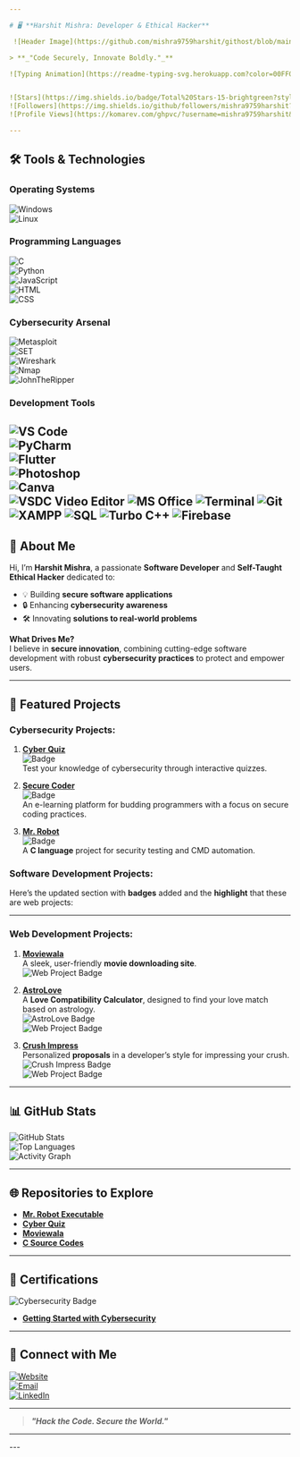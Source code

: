 ```yaml
---

# 🖥️ **Harshit Mishra: Developer & Ethical Hacker**  

 ![Header Image](https://github.com/mishra9759harshit/githost/blob/main/images%20(4).jpeg?raw=true)

> **_"Code Securely, Innovate Boldly."_**  

![Typing Animation](https://readme-typing-svg.herokuapp.com?color=00FF00&lines=Hi,+I'm+Harshit+Mishra!;Software+Developer+%26+Ethical+Hacker;Expert+in+C,+Python,+JavaScript;Creating+Secure+and+Innovative+Solutions;Cybersecurity+Enthusiast;Web+Developer+%26+Problem+Solver)  


![Stars](https://img.shields.io/badge/Total%20Stars-15-brightgreen?style=for-the-badge)  
![Followers](https://img.shields.io/github/followers/mishra9759harshit?label=GitHub%20Followers&style=for-the-badge)  
![Profile Views](https://komarev.com/ghpvc/?username=mishra9759harshit&label=Profile%20Views&color=blue&style=for-the-badge)  

---
```


## 🛠️ **Tools & Technologies**  

### **Operating Systems**  
![Windows](https://img.shields.io/badge/Windows-XP,%202000,%207,%208,%2010,%2011-blue?style=flat-square&logo=windows)  
![Linux](https://img.shields.io/badge/Linux-Kali,%20Ubuntu,%20Parrot,%20Debian-blue?style=flat-square&logo=linux)  

### **Programming Languages**  
![C](https://img.shields.io/badge/C-Language-blue?style=flat-square&logo=c)  
![Python](https://img.shields.io/badge/Python-Language-blue?style=flat-square&logo=python)  
![JavaScript](https://img.shields.io/badge/JavaScript-Language-blue?style=flat-square&logo=javascript)  
![HTML](https://img.shields.io/badge/HTML-Markup-blue?style=flat-square&logo=html5)  
![CSS](https://img.shields.io/badge/CSS-Styling-blue?style=flat-square&logo=css3)  

### **Cybersecurity Arsenal**  
![Metasploit](https://img.shields.io/badge/Metasploit-Framework-blue?style=flat-square&logo=metasploit)  
![SET](https://img.shields.io/badge/SET-Social%20Engineering%20Toolkit-blue?style=flat-square)  
![Wireshark](https://img.shields.io/badge/Wireshark-Network%20Analyzer-blue?style=flat-square&logo=wireshark)  
![Nmap](https://img.shields.io/badge/Nmap-Network%20Scanner-blue?style=flat-square)  
![JohnTheRipper](https://img.shields.io/badge/John%20the%20Ripper-Password%20Cracker-blue?style=flat-square)  

### **Development Tools**  
![VS Code](https://img.shields.io/badge/VSCode-Editor-blue?style=flat-square&logo=visualstudiocode)  
![PyCharm](https://img.shields.io/badge/PyCharm-IDE-blue?style=flat-square&logo=pycharm)  
![Flutter](https://img.shields.io/badge/Flutter-Mobile%20Development-blue?style=flat-square&logo=flutter)  
![Photoshop](https://img.shields.io/badge/Photoshop-Design-blue?style=flat-square&logo=adobephotoshop)  
![Canva](https://img.shields.io/badge/Canva-Design-blue?style=flat-square&logo=canva)  
![VSDC Video Editor](https://img.shields.io/badge/VSDC%20Video%20Editor-Video%20Editing-orange?style=flat-square&logo=vlc-media-player)
![MS Office](https://img.shields.io/badge/MS%20Office-Productivity-blue?style=flat-square&logo=microsoft-office)
![Terminal](https://img.shields.io/badge/Terminal-Scripting-black?style=flat-square&logo=windows-terminal)
![Git](https://img.shields.io/badge/Git-Version%20Control-orange?style=flat-square&logo=git)
![XAMPP](https://img.shields.io/badge/XAMPP-Server%20Management-orange?style=flat-square&logo=xampp)
![SQL](https://img.shields.io/badge/SQL-Database-green?style=flat-square&logo=postgresql)
![Turbo C++](https://img.shields.io/badge/Turbo%20C++-Programming-blue?style=flat-square&logo=cplusplus)
![Firebase](https://img.shields.io/badge/Firebase-Backend-yellow?style=flat-square&logo=firebase)
---

## 🌌 **About Me**  

Hi, I’m **Harshit Mishra**, a passionate **Software Developer** and **Self-Taught Ethical Hacker** dedicated to:  
- 💡 Building **secure software applications**  
- 🔒 Enhancing **cybersecurity awareness**  
- 🛠️ Innovating **solutions to real-world problems**  

**What Drives Me?**  
I believe in **secure innovation**, combining cutting-edge software development with robust **cybersecurity practices** to protect and empower users.  

---

## 🚀 **Featured Projects**  

### **Cybersecurity Projects:**  
1. [**Cyber Quiz**](https://pcgames.vercel.app/)  
   ![Badge](https://img.shields.io/badge/Cybersecurity-Quiz-blue?style=flat-square)  
   Test your knowledge of cybersecurity through interactive quizzes.  

2. [**Secure Coder**](https://securecoder.vercel.app/)  
   ![Badge](https://img.shields.io/badge/E--Learning-Secure%20Coding-blue?style=flat-square)  
   An e-learning platform for budding programmers with a focus on secure coding practices.  

3. [**Mr. Robot**](https://github.com/mishra9759harshit/exe)  
   ![Badge](https://img.shields.io/badge/Command--Line-Automation-blue?style=flat-square)  
   A **C language** project for security testing and CMD automation.  

### **Software Development Projects:**  
Here’s the updated section with **badges** added and the **highlight** that these are web projects:

---

### **Web Development Projects:**  

1. [**Moviewala**](https://github.com/mishra9759harshit/Moviewala)  
   A sleek, user-friendly **movie downloading site**.  
   ![Web Project Badge](https://img.shields.io/badge/Web%20Project-Movie%20Downloading%20Site-blue?style=flat-square)  

2. [**AstroLove**](https://astrolove.vercel.app/)  
   A **Love Compatibility Calculator**, designed to find your love match based on astrology.  
   ![AstroLove Badge](https://img.shields.io/badge/AstroLove-Love%20Compatibility%20Calculator-blue?style=flat-square&logo=vercel)  
   ![Web Project Badge](https://img.shields.io/badge/Web%20Project-Astrology%20Based%20Calculator-blue?style=flat-square)  

3. [**Crush Impress**](https://astrolove.vercel.app/single.html)  
   Personalized **proposals** in a developer’s style for impressing your crush.  
   ![Crush Impress Badge](https://img.shields.io/badge/Crush%20Impress-Personalized%20Proposals-blue?style=flat-square&logo=vercel)  
   ![Web Project Badge](https://img.shields.io/badge/Web%20Project-Personalized%20Proposals%20For%20Crush-blue?style=flat-square)
   
---

## 📊 **GitHub Stats**  

![GitHub Stats](https://github-readme-stats.vercel.app/api?username=mishra9759harshit&show_icons=true&theme=radical)  
![Top Languages](https://github-readme-stats.vercel.app/api/top-langs/?username=mishra9759harshit&layout=compact&theme=radical&langs_count=10)  
![Activity Graph](https://github-readme-activity-graph.vercel.app/graph?username=mishra9759harshit&theme=github-dark&hide_border=true)  

---

## 🌐 **Repositories to Explore**  

- [**Mr. Robot Executable**](https://github.com/mishra9759harshit/exe)  
- [**Cyber Quiz**](https://github.com/mishra9759harshit/cyberquiz)  
- [**Moviewala**](https://github.com/mishra9759harshit/Moviewala)  
- [**C Source Codes**](https://github.com/mishra9759harshit/C-source-codes)  

---

## 🏅 **Certifications**  

![Cybersecurity Badge](https://images.credly.com/size/160x160/images/50b96632-6cbb-40b7-ac0e-b83f49ff7f94/image.png)  
- **[Getting Started with Cybersecurity](https://www.credly.com/badges/4298d4e7-7f68-42d8-b71d-d0c4222b4fb1/public_url)**  

---

## 🌟 **Connect with Me**  

[![Website](https://img.shields.io/badge/Website-Harshit%20Mishra-blue?style=flat-square&logo=vercel)](https://mishraharshit.vercel.app)  
[![Email](https://img.shields.io/badge/Email-mishra9759harshit@gmail.com-blue?style=flat-square&logo=gmail)](mailto:mishra9759harshit@gmail.com)  
[![LinkedIn](https://img.shields.io/badge/LinkedIn-Harshit%20Mishra-blue?style=flat-square&logo=linkedin)](https://www.linkedin.com/in/harshit-mishra-mr-robot)  

---

> **_"Hack the Code. Secure the World."_**
---
<meta name="description" content="Harshit Mishra: Software Developer, Ethical Hacker, and Cybersecurity Expert. Passionate about building secure and innovative solutions.">
<meta name="keywords" content="Harshit Mishra, Ethical Hacker, Software Developer, Cybersecurity, C Programming, Open Source, GitHub Profile">
---
